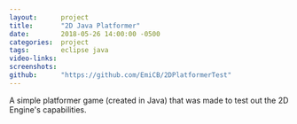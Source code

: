 ```yaml
---
layout:      project
title:       "2D Java Platformer"
date:        2018-05-26 14:00:00 -0500
categories:  project
tags:        eclipse java
video-links: 
screenshots: 
github:      "https://github.com/EmiCB/2DPlatformerTest"
---
```


A simple platformer game (created in Java) that was made to test out the 2D Engine's capabilities.

<!--more-->